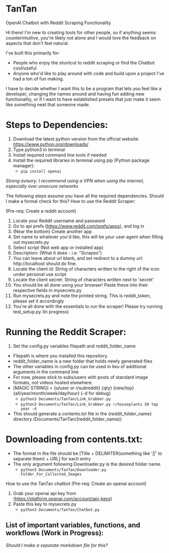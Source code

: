 # TanTan
OpenAI Chatbot with Reddit Scraping Functionality

Hi there! I'm new to creating tools for other people, so if anything seems counterintuitive, you're likely not alone and I would love the feedback on aspects that don't feel natural.

I've built this primarily for:
- People who enjoy the shortcut to reddit scraping or find the Chatbot cool/useful 
- Anyone who'd like to play around with code and build upon a project I've had a ton of fun making.

I have to decide whether I want this to be a program that lets you feel like a developer, changing the names around and having fun adding new functionality, or if I want to have established presets that just make it seem like something neat that someone made.

# Steps to Dependencies:
1. Download the latest python version from the official website: https://www.python.org/downloads/
2. Type python3 in terminal
3. Install required command line tools if needed
4. Install the required libraries in terminal using pip (Python package manager):
    - `pip install openai`

*Strong avisory: I recommend using a VPN when using the internet, especially over unsecure networks*

The following steps assume you have all the required dependencies. Should I make a formal check for this?
How to use the Reddit Scraper:

(Pre-req: Create a reddit account)

1. Locate your Reddit username and password
2. Go to api prefs (https://www.reddit.com/prefs/apps), and log in
3. (Near the bottom) Create another app 
4. Set name to whatever you'd like, this will be your user agent when filling out mysecrets.py
5. Select script (Not web app or installed app)
6. Description: (What it does - i.e. "Scrapes")
7. You can leave about url blank, and set redirect to a dummy url: http://localhost should do fine.
8. Locate the client id: String of characters written to the right of the icon under personal use script
9. Locate the client secret: String of characters written next to 'secret'
10. You should be all done using your browser! Paste these into their respective fields in mysecrets.py
11. Run mysecrets.py and note the printed string. This is reddit_token, please set it accordingly
12. You're all done with the essentials to run the scraper! Please try running test_setup.py (In progress)


# Running the Reddit Scraper:
1. Set the config.py variables filepath and reddit_folder_name
- Filepath is where you installed this repository.
- reddit_folder_name is a new folder that holds newly generated files
- The other variables in config.py can be used in lieu of additional arguments in the command line
- For now, please stick to subs/users with posts of standard image formats, not videos hosted elsewhere.
- [MAGIC STRING] = {u/user or r/subreddit} {qty} {new/top} {all/year/month/week/day/hour} {-d for debug}
    - `python3 Documents/TanTan/Link_Grabber.py`
    - `python3 Documents/TanTan/Link_Grabber.py r/houseplants 50 top year -d`
- This should generate a contents.txt file in the {reddit_folder_name} directory (Documents/TanTan/{reddit_folder_name})

# Downloading from contents.txt:
- The format in the file should be [Title + DELIMITER(something like '_||_' to separate them) + URL] for each entry
- The only argument following Downloader.py is the desired folder name.
    - `python3 Documents/TanTan/Downloader.py Folder_For_Collected_Images`

How to use the TanTan chatbot
(Pre-req: Create an openai account)
1. Grab your openai api key from (https://platform.openai.com/account/api-keys)
2. Paste this key to mysecrets.py
    - `python3 Documents/TanTan/Chatbot.py`

List of important variables, functions, and workflows (Work in Progress):
- 

*Should I make a separate markdown file for this?*
